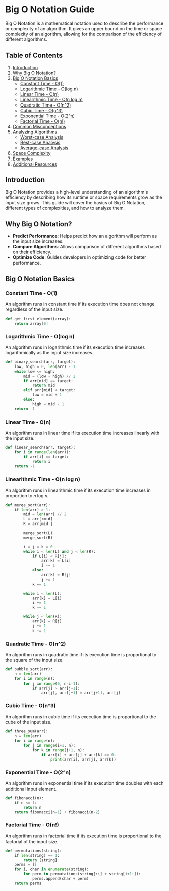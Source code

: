 # Big O Notation Guide

Big O Notation is a mathematical notation used to describe the performance or complexity of an algorithm. It gives an upper bound on the time or space complexity of an algorithm, allowing for the comparison of the efficiency of different algorithms.

## Table of Contents

1. [Introduction](#introduction)
2. [Why Big O Notation?](#why-big-o-notation)
3. [Big O Notation Basics](#big-o-notation-basics)
   - [Constant Time - O(1)](#constant-time---o1)
   - [Logarithmic Time - O(log n)](#logarithmic-time---olog-n)
   - [Linear Time - O(n)](#linear-time---on)
   - [Linearithmic Time - O(n log n)](#linearithmic-time---on-log-n)
   - [Quadratic Time - O(n^2)](#quadratic-time---on2)
   - [Cubic Time - O(n^3)](#cubic-time---on3)
   - [Exponential Time - O(2^n)](#exponential-time---o2n)
   - [Factorial Time - O(n!)](#factorial-time---on)
4. [Common Misconceptions](#common-misconceptions)
5. [Analyzing Algorithms](#analyzing-algorithms)
   - [Worst-case Analysis](#worst-case-analysis)
   - [Best-case Analysis](#best-case-analysis)
   - [Average-case Analysis](#average-case-analysis)
6. [Space Complexity](#space-complexity)
7. [Examples](#examples)
8. [Additional Resources](#additional-resources)

## Introduction

Big O Notation provides a high-level understanding of an algorithm's efficiency by describing how its runtime or space requirements grow as the input size grows. This guide will cover the basics of Big O Notation, different types of complexities, and how to analyze them.

## Why Big O Notation?

- **Predict Performance**: Helps predict how an algorithm will perform as the input size increases.
- **Compare Algorithms**: Allows comparison of different algorithms based on their efficiency.
- **Optimize Code**: Guides developers in optimizing code for better performance.

## Big O Notation Basics

### Constant Time - O(1)

An algorithm runs in constant time if
its execution time does not change regardless of the input size.

```python
def get_first_element(array):
    return array[0]
```
### Logarithmic Time - O(log n)

An algorithm runs in logarithmic time if its execution time increases logarithmically as the input size increases.

```python
def binary_search(arr, target):
    low, high = 0, len(arr) - 1
    while low <= high:
        mid = (low + high) // 2
        if arr[mid] == target:
            return mid
        elif arr[mid] < target:
            low = mid + 1
        else:
            high = mid - 1
    return -1
```
### Linear Time - O(n)
An algorithm runs in linear time if its execution time increases linearly with the input size.

```python
def linear_search(arr, target):
    for i in range(len(arr)):
        if arr[i] == target:
            return i
    return -1
```
### Linearithmic Time - O(n log n)
An algorithm runs in linearithmic time if its execution time increases in proportion to 𝑛 log 𝑛.

```python
def merge_sort(arr):
    if len(arr) > 1:
        mid = len(arr) // 2
        L = arr[:mid]
        R = arr[mid:]

        merge_sort(L)
        merge_sort(R)

        i = j = k = 0
        while i < len(L) and j < len(R):
            if L[i] < R[j]:
                arr[k] = L[i]
                i += 1
            else:
                arr[k] = R[j]
                j += 1
            k += 1

        while i < len(L):
            arr[k] = L[i]
            i += 1
            k += 1

        while j < len(R):
            arr[k] = R[j]
            j += 1
            k += 1
```

### Quadratic Time - O(n^2)
An algorithm runs in quadratic time if its execution time is proportional to the square of the input size.

```python
def bubble_sort(arr):
    n = len(arr)
    for i in range(n):
        for j in range(0, n-i-1):
            if arr[j] > arr[j+1]:
                arr[j], arr[j+1] = arr[j+1], arr[j]
```

### Cubic Time - O(n^3)
An algorithm runs in cubic time if its execution time is proportional to the cube of the input size.

``` python
def three_sum(arr):
    n = len(arr)
    for i in range(n):
        for j in range(i+1, n):
            for k in range(j+1, n):
                if arr[i] + arr[j] + arr[k] == 0:
                    print(arr[i], arr[j], arr[k])
```

### Exponential Time - O(2^n)
An algorithm runs in exponential time if its execution time doubles with each additional input element.

```python
def fibonacci(n):
    if n <= 1:
        return n
    return fibonacci(n-1) + fibonacci(n-2)
```

### Factorial Time - O(n!)
An algorithm runs in factorial time if its execution time is proportional to the factorial of the input size.

```python
def permutations(string):
    if len(string) == 1:
        return [string]
    perms = []
    for i, char in enumerate(string):
        for perm in permutations(string[:i] + string[i+1:]):
            perms.append(char + perm)
    return perms
```
